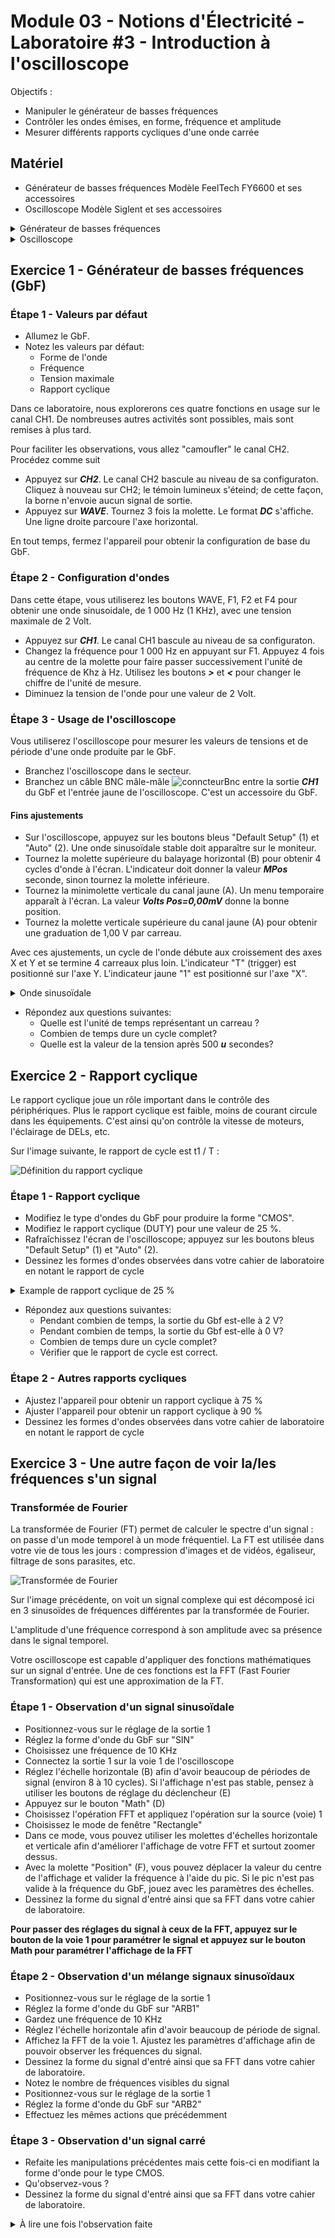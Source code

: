 # Module 03 - Notions d'Électricité - Laboratoire #3 - Introduction à l'oscilloscope

Objectifs :

- Manipuler le générateur de basses fréquences
- Contrôler les ondes émises, en forme, fréquence et amplitude
- Mesurer différents rapports cycliques d'une onde carrée

## Matériel

- Générateur de basses fréquences Modèle FeelTech FY6600 et ses accessoires
- Oscilloscope Modèle Siglent et ses accessoires

<details>
    <summary>Générateur de basses fréquences</summary>

![Générateur basses fréquences](img/gbfControles.jpg)

</details>

<details>
    <summary>Oscilloscope</summary>

![Parties de l'oscilloscope](img/oscilloscope.png)

</details>

## Exercice 1 - Générateur de basses fréquences (GbF)

### Étape 1 - Valeurs par défaut  

- Allumez le GbF.
- Notez les valeurs par défaut:
  - Forme de l'onde
  - Fréquence
  - Tension maximale
  - Rapport cyclique

Dans ce laboratoire, nous explorerons ces quatre fonctions en usage sur le canal CH1. De nombreuses autres activités sont possibles, mais sont remises à plus tard.

Pour faciliter les observations, vous allez "camoufler" le canal CH2. Procédez comme suit

- Appuyez sur **_CH2_**. Le canal CH2 bascule au niveau de sa configuraton. Cliquez à nouveau sur CH2; le témoin lumineux s'éteind; de cette façon, la borne n'envoie aucun signal de sortie.
- Appuyez sur **_WAVE_**. Tournez 3 fois la molette. Le format **_DC_** s'affiche. Une ligne droite parcoure l'axe horizontal.

En tout temps, fermez l'appareil pour obtenir la configuration de base du GbF.

### Étape 2 -  Configuration d'ondes

Dans cette étape, vous utiliserez les boutons WAVE, F1, F2 et F4 pour obtenir une onde sinusoidale, de 1 000 Hz (1 KHz), avec une tension maximale de 2 Volt.

- Appuyez sur **_CH1_**. Le canal CH1 bascule au niveau de sa configuraton.
- Changez la fréquence pour 1 000 Hz en appuyant sur F1. Appuyez 4 fois au centre de la molette pour faire passer successivement l'unité de fréquence de Khz à Hz. Utilisez les boutons **_>_** et **_<_** pour changer le chiffre de l'unité de mesure.
- Diminuez la tension de l'onde pour une valeur de 2 Volt.  

### Étape 3 -  Usage de l'oscilloscope

Vous utiliserez l'oscilloscope pour mesurer les valeurs de tensions et de période d'une onde produite par le GbF.

- Branchez l'oscilloscope dans le secteur.
- Branchez un câble BNC mâle-mâle ![conncteurBnc](img/connecteurBNC.png) entre la sortie **_CH1_** du GbF et l'entrée jaune de l'oscilloscope. C'est un accessoire du GbF.

#### Fins ajustements

- Sur l'oscilloscope, appuyez sur les boutons bleus "Default Setup" (1) et "Auto" (2). Une onde sinusoïdale stable doit apparaître sur le moniteur.
- Tournez la molette supérieure du balayage horizontal (B) pour obtenir 4 cycles d'onde à l'écran. L'indicateur doit donner la valeur **_MPos_** seconde, sinon tournez la molette inférieure.
- Tournez la minimolette verticale du canal jaune (A). Un menu temporaire apparaît à l'écran. La valeur  **_Volts Pos=0,00mV_** donne la bonne position.
- Tournez la molette verticale supérieure du canal jaune (A) pour obtenir une graduation de 1,00 V par carreau.

Avec ces ajustements, un cycle de l'onde débute aux croissement des axes X et Y et se termine 4 carreaux plus loin. L'indicateur "T" (trigger) est positionné sur l'axe Y. L'indicateur jaune "1" est positionné sur l'axe "X".

<details>
    <summary>Onde sinusoïdale</summary>

![Oscilloscope configuré comme ci-dessus](img/SinusBase.png)

</details>

- Répondez aux questions suivantes:
  - Quelle est l'unité de temps représentant un carreau ?
  - Combien de temps dure un cycle complet?
  - Quelle est la valeur de la tension après 500 **_u_** secondes?

## Exercice 2 - Rapport cyclique

Le rapport cyclique joue un rôle important dans le contrôle des périphériques. Plus le rapport cyclique est faible, moins de courant circule dans les équipements. C'est ainsi qu'on contrôle la vitesse de moteurs, l'éclairage de DELs, etc.

Sur l'image suivante, le rapport de cycle est t1 / T :

![Définition du rapport cyclique](img/rapportCyclique.png)

### Étape 1 - Rapport cyclique

- Modifiez le type d'ondes du GbF pour produire la forme "CMOS".
- Modifiez le rapport cyclique (DUTY) pour une valeur de 25 %.
- Rafraîchissez l'écran de l'oscilloscope; appuyez sur les boutons bleus "Default Setup" (1) et  "Auto" (2).
- Dessinez les formes d'ondes observées dans votre cahier de laboratoire en notant le rapport de cycle

<details>
    <summary>Example de rapport cyclique de 25 %</summary>

![Oscilloscope PWM25%](img/PWM25PourCent.png)

</details>
  
- Répondez aux questions suivantes:
  - Pendant combien de temps, la sortie du Gbf est-elle à 2 V?
  - Pendant combien de temps, la sortie du Gbf est-elle à 0 V?
  - Combien de temps dure un cycle complet?
  - Vérifier que le rapport de cycle est correct.

### Étape 2 - Autres rapports cycliques

- Ajustez l'appareil pour obtenir un rapport cyclique à 75 %
- Ajuster l'appareil pour obtenir un rapport cyclique à 90 %
- Dessinez les formes d'ondes observées dans votre cahier de laboratoire en notant le rapport de cycle

## Exercice 3 - Une autre façon de voir la/les fréquences s'un signal

### Transformée de Fourier

La transformée de Fourier (FT) permet de calculer le spectre d'un signal : on passe d'un mode temporel à un mode fréquentiel. La FT est utilisée dans votre vie de tous les jours : compression d'images et de vidéos, égaliseur, filtrage de sons parasites, etc.

![Transformée de Fourier](./img/fft.png)

Sur l'image précédente, on voit un signal complexe qui est décomposé ici en 3 sinusoïdes de fréquences différentes par la transformée de Fourier.

L'amplitude d'une fréquence correspond à son amplitude avec sa présence dans le signal temporel.

Votre oscilloscope est capable d'appliquer des fonctions mathématiques sur un signal d'entrée. Une de ces fonctions est la FFT (Fast Fourier Transformation) qui est une approximation de la FT.

### Étape 1 - Observation d'un signal sinusoïdale

- Positionnez-vous sur le réglage de la sortie 1
- Réglez la forme d'onde du GbF sur "SIN"
- Choisissez une fréquence de 10 KHz
- Connectez la sortie 1 sur la voie 1 de l'oscilloscope
- Réglez l'échelle horizontale (B) afin d'avoir beaucoup de périodes de signal (environ 8 à 10 cycles). Si l'affichage n'est pas stable, pensez à utiliser les boutons de réglage du déclencheur (E)
- Appuyez sur le bouton "Math" (D)
- Choisissez l'opération FFT et appliquez l'opération sur la source (voie) 1
- Choisissez le mode de fenêtre "Rectangle"
- Dans ce mode, vous pouvez utiliser les molettes d'échelles horizontale et verticale afin d'améliorer l'affichage de votre FFT et surtout zoomer dessus.
- Avec la molette "Position" (F), vous pouvez déplacer la valeur du centre de l'affichage et valider la fréquence à l'aide du pic. Si le pic n'est pas valide à la fréquence du GbF, jouez avec les paramètres des échelles.
- Dessinez la forme du signal d'entré ainsi que sa FFT dans votre cahier de laboratoire.

**Pour passer des réglages du signal à ceux de la FFT, appuyez sur le bouton de la voie 1 pour paramétrer le signal et appuyez sur le bouton Math pour paramétrer l'affichage de la FFT**

### Étape 2 - Observation d'un mélange signaux sinusoïdaux

- Positionnez-vous sur le réglage de la sortie 1
- Réglez la forme d'onde du GbF sur "ARB1"
- Gardez une fréquence de 10 KHz
- Réglez l'échelle horizontale afin d'avoir beaucoup de période de signal.
- Affichez la FFT de la voie 1. Ajustez les paramètres d'affichage afin de pouvoir observer les fréquences du signal.
- Dessinez la forme du signal d'entré ainsi que sa FFT dans votre cahier de laboratoire.
- Notez le nombre de fréquences visibles du signal
- Positionnez-vous sur le réglage de la sortie 1
- Réglez la forme d'onde du GbF sur "ARB2"
- Effectuez les mêmes actions que précédemment

### Étape 3 - Observation d'un signal carré

- Refaite les manipulations précédentes mais cette fois-ci en modifiant la forme d'onde pour le type CMOS.
- Qu'observez-vous ?
- Dessinez la forme du signal d'entré ainsi que sa FFT dans votre cahier de laboratoire.

<details>
    <summary>À lire une fois l'observation faite</summary>

Sur la FFT, vous devriez voir plusieurs pics. Celui qui a le plus d'amplitude correspond à la fréquence fondamentale et doit correspondre à la fréquence que vous avez choisi sur le GbF. Les autres pics sont d'amplitude plus faible et correspondent aux harmoniques. Une harmonique est une fréquence qui est multiple de la fréquence fondamentale. 

Les harmoniques sont intéressantes en musique, elles donnent un son différent à un La de (440Hz) pour un piano ou une guitare.

Les harmoniques peuvent aussi poser des problèmes comme dans le cas d'une transmission radio.

</details>
